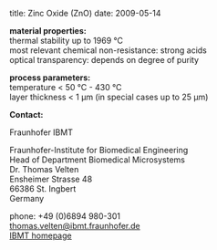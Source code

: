 title: Zinc Oxide (ZnO)
date: 2009-05-14  

__material properties:__  	
thermal stability up to	1969 °C  
most relevant chemical non-resistance:	strong acids  
optical transparency:	depends on degree of purity
	
__process parameters:__  	
temperature	< 50 °C - 430 °C  
layer thickness	< 1 µm (in special cases up to 25 µm)
<!--break-->
__Contact:__


Fraunhofer IBMT

Fraunhofer-Institute for Biomedical Engineering   
Head of Department Biomedical Microsystems   
Dr. Thomas Velten    
Ensheimer Strasse 48   
66386 St. Ingbert   
Germany   

phone: +49 (0)6894 980-301   
thomas.velten@ibmt.fraunhofer.de  
[IBMT homepage](http://www.ibmt.fraunhofer.de/fhg/ibmt_en/biomedical_engineering/biomedical_microsystems/microsensors_microfluidics/index.jsp)